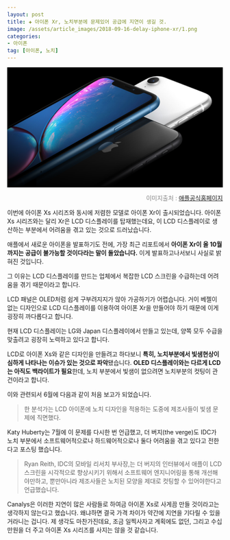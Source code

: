 ```yaml
---  
layout: post  
title: ✚ 아이폰 Xr, 노치부분에 문제있어 공급에 지연이 생길 것.
image: /assets/article_images/2018-09-16-delay-iphone-xr/1.png
categories:
- 아이폰
tag: [아이폰, 노치]
---  
```

<div class="markdown-image">
<img src="/assets/article_images/2018-09-16-delay-iphone-xr/1.png" alt="" align="middle"/><p style="text-align:right;  color:#878787"> 이미지출처 : <a href="https://www.apple.com/iphone-xr/"> 애플공식홈페이지 </a></p> </div>
<p class="drop-korean">
이번에 아이폰 Xs 시리즈와 동시에 저렴한 모델로 아이폰 Xr이 출시되었습니다. 아이폰 Xs 시리즈와는 달리 Xr은 LCD 디스플레이를 탑재했는데요, 이 LCD 디스플레이로 생산하는 부분에서 어려움을 겪고 있는 것으로 드러났습니다. 
</p>

애플에서 새로운 아이폰을 발표하기도 전에, 가장 최근 리포트에서 **아이폰 Xr이 올 10월까지는 공급이 불가능할 것이다라는 말이 돌았습니다.** 이게 발표하고나서보니 사실로 밝혀진 것입니다.

그 이유는 LCD 디스플레이를 만드는 업체에서 복잡한 LCD 스크린을 수급하는데 어려움을 겪기 때문이라고 합니다. 

LCD 패널은 OLED처럼 쉽게 구부려지지가 않아 가공하기가 어렵습니다. 거이 베젤이 없는 디자인으로 LCD 디스플레이를 이용하여 아이폰 Xr을 만들어야 하기 때문에 이게 굉장히 까다롭다고 합니다.

현재 LCD 디스플레이는 LG와 Japan 디스플레이에서 만들고 있는데, 양쪽 모두 수급을 맞출려고 굉장히 노력하고 있다고 합니다.

LCD로 아이폰 Xs와 같은 디자인을 만들려고 하다보니 **특히, 노치부분에서 빛샘현상이 심하게 나타나는 이슈가 있는 것으로 파악**됐습니다. **OLED 디스플레이와는 다르게 LCD는 아직도 백라이트가 필요**한데, 노치 부분에서 빛샘이 없으려면 노치부분의 컷팅이 관건이라고 합니다. 

이와 관련되서 6월에 다음과 같이 처음 보고가 되었습니다.
> 한 분석가는 LCD 아이폰에 노치 디자인을 적용하는 도중에 제조사들이 빛샘 문제에 직면했다.

Katy Huberty는 7월에 이 문제를 다시한 번 언급했고, 더 버지(the verge)도 IDC가 노치 부분에서 소프트웨어적으로나 하드웨어적으로나 둘다 어려움을 겪고 있다고 전한다고 포스팅 했습니다.
> Ryan Reith, IDC의 모바일 리서치 부사장,는 더 버지의 인터뷰에서 애플이 LCD 스크린을 시각적으로 향상시키기 위해서 소프트웨어 엔지니어링을 통해 개선해야만하고, 뿐만아니라 제조사들은 노치된 모양을 제대로 컷팅할 수 있어야한다고 언급했습니다.

Canalys은 이러한 지연이 많은 사람들로 하여금 아이폰 Xs로 사게끔 만들 것이라고는 생각하지 않는다고 했습니다. 왜냐하면 결국 가격 차이가 약간에 지연을 기다릴 수 있을 거라니는 겁니다. 제 생각도 마찬가진데요, 조금 일찍사자고 계획에도 없던, 그리고 수십만원을 더 주고 아이폰 Xs 시리즈를 사지는 않을 것 같습니다.


